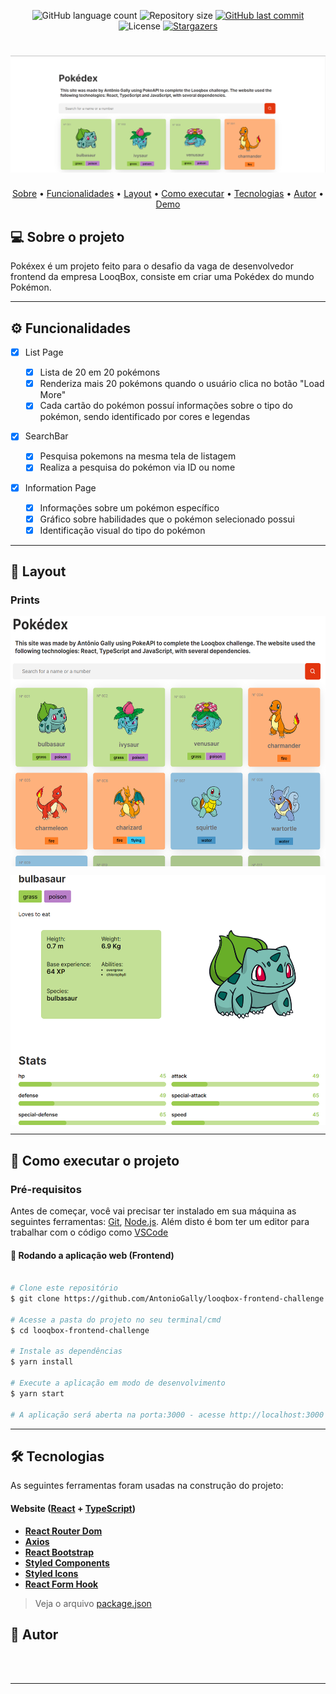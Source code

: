 <p align="center">
  <img alt="GitHub language count" src="https://img.shields.io/github/languages/count/AntonioGally/looqbox-frontend-challenge?color=%2304D361">
  <img alt="Repository size" src="https://img.shields.io/github/repo-size/AntonioGally/looqbox-frontend-challenge">
  <a href="https://github.com/AntonioGally/looqbox-frontend-challenge/commits/master">
    <img alt="GitHub last commit" src="https://img.shields.io/github/last-commit/AntonioGally/looqbox-frontend-challenge">
  </a>
   <img alt="License" src="https://img.shields.io/badge/license-MIT-brightgreen">
   <a href="https://github.com/AntonioGally/looqbox-frontend-challenge/stargazers">
    <img alt="Stargazers" src="https://img.shields.io/github/stars/AntonioGally/looqbox-frontend-challenge?style=social">
  </a>
</p>

<h1 align="center">
    <img title="Banner" src="./src/assets/project_banner.png" />
</h1>

<p align="center">
 <a href="#-sobre-o-projeto">Sobre</a> •
 <a href="#-funcionalidades">Funcionalidades</a> •
 <a href="#-layout">Layout</a> • 
 <a href="#-como-executar-o-projeto">Como executar</a> • 
 <a href="#-tecnologias">Tecnologias</a> • 
 <a href="#-autor">Autor</a> • 
 <a href="https://antoniogally-pokedex.netlify.app/#/">Demo</a>
</p>

## 💻 Sobre o projeto

Pokéxex é um projeto feito para o desafio da vaga de desenvolvedor frontend da empresa LooqBox, consiste em criar uma Pokédex do mundo Pokémon.

---

## ⚙️ Funcionalidades

- [x] List Page

  - [x] Lista de 20 em 20 pokémons
  - [x] Renderiza mais 20 pokémons quando o usuário clica no botão "Load More"
  - [x] Cada cartão do pokémon possuí informações sobre o tipo do pokémon, sendo identificado por cores e legendas

- [x] SearchBar

  - [x] Pesquisa pokemons na mesma tela de listagem
  - [x] Realiza a pesquisa do pokémon via ID ou nome

- [x] Information Page

  - [x] Informações sobre um pokémon específico
  - [x] Gráfico sobre habilidades que o pokémon selecionado possui
  - [x] Identificação visual do tipo do pokémon

---

## 🎨 Layout

### Prints

<p align="center" style="display: flex; align-items: flex-start; justify-content: center;">
<img  height="400px" src="./src/assets/print_01.png">  
</p>

<p align="center" style="display: flex; align-items: flex-start; justify-content: center;">
<img  height="400px" src="./src/assets/print_02.png">  
</p>

---

## 🚀 Como executar o projeto

### Pré-requisitos

Antes de começar, você vai precisar ter instalado em sua máquina as seguintes ferramentas:
[Git](https://git-scm.com), [Node.js](https://nodejs.org/en/).
Além disto é bom ter um editor para trabalhar com o código como [VSCode](https://code.visualstudio.com/)

#### 🧭 Rodando a aplicação web (Frontend)

```bash

# Clone este repositório
$ git clone https://github.com/AntonioGally/looqbox-frontend-challenge.git

# Acesse a pasta do projeto no seu terminal/cmd
$ cd looqbox-frontend-challenge

# Instale as dependências
$ yarn install

# Execute a aplicação em modo de desenvolvimento
$ yarn start

# A aplicação será aberta na porta:3000 - acesse http://localhost:3000

```

---

## 🛠 Tecnologias

As seguintes ferramentas foram usadas na construção do projeto:

#### **Website** ([React](https://reactjs.org/) + [TypeScript](https://www.typescriptlang.org/))

- **[React Router Dom](https://github.com/ReactTraining/react-router/tree/master/packages/react-router-dom)**
- **[Axios](https://github.com/axios/axios)**
- **[React Bootstrap](https://react-bootstrap.github.io)**
- **[Styled Components](https://styled-components.com)**
- **[Styled Icons](https://styled-icons.js.org)**
- **[React Form Hook](https://react-hook-form.com)**

> Veja o arquivo [package.json](https://github.com/AntonioGally/looqbox-frontend-challenge/blob/production/package.json)

## 🦸 Autor

<a href="https://www.antoniogally.tk/#/">
 <img style="border-radius: 100px;" src="https://avatars.githubusercontent.com/u/68209906?s=400&u=9aff0928539caef8c416bd5af1fea76714ac8fb6&v=4" width="100px;" alt=""/>
 <br />
 <br />

---
